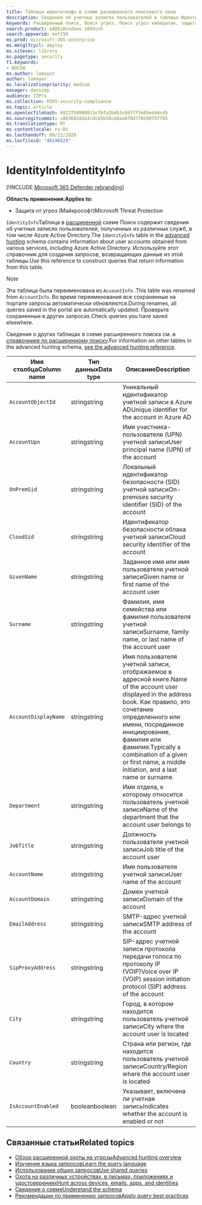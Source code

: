 ```yaml
---
title: Таблица идентитинфо в схеме расширенного поискового окна
description: Сведения об учетных записях пользователей в таблице Идентитинфо расширенной схемы подсистемы Поиск
keywords: Расширенный поиск, Поиск угроз, Поиск угроз кибератак, защита от угроз Майкрософт, Microsoft 365, MTP, m365, поиск, запрос, телеметрии, Справка по схеме, Кусто, таблица, столбец, тип данных, описание, Аккаунтинфо, Идентитинфо, учетная запись
search.product: eADQiWindows 10XVcnh
search.appverid: met150
ms.prod: microsoft-365-enterprise
ms.mktglfcycl: deploy
ms.sitesec: library
ms.pagetype: security
f1.keywords:
- NOCSH
ms.author: lomayor
author: lomayor
ms.localizationpriority: medium
manager: dansimp
audience: ITPro
ms.collection: M365-security-compliance
ms.topic: article
ms.openlocfilehash: 6922f50906013cfbfa3bd63c69fff3e89ed46cd5
ms.sourcegitcommit: c083602dda3cdcb5b58cb8aa070d77019075f765
ms.translationtype: MT
ms.contentlocale: ru-RU
ms.lasthandoff: 09/22/2020
ms.locfileid: "48196829"
---
```

# <a name="identityinfo"></a><span data-ttu-id="568c2-104">IdentityInfo</span><span class="sxs-lookup"><span data-stu-id="568c2-104">IdentityInfo</span></span>

[!INCLUDE [Microsoft 365 Defender rebranding](../includes/microsoft-defender.md)]


<span data-ttu-id="568c2-105">**Область применения:**</span><span class="sxs-lookup"><span data-stu-id="568c2-105">**Applies to:**</span></span>
- <span data-ttu-id="568c2-106">Защита от угроз (Майкрософт)</span><span class="sxs-lookup"><span data-stu-id="568c2-106">Microsoft Threat Protection</span></span>

<span data-ttu-id="568c2-107">`IdentityInfo`Таблица в [расширенной](advanced-hunting-overview.md) схеме Поиск содержит сведения об учетных записях пользователей, полученных из различных служб, в том числе Azure Active Directory.</span><span class="sxs-lookup"><span data-stu-id="568c2-107">The `IdentityInfo` table in the [advanced hunting](advanced-hunting-overview.md) schema contains information about user accounts obtained from various services, including Azure Active Directory.</span></span> <span data-ttu-id="568c2-108">Используйте этот справочник для создания запросов, возвращающих данные из этой таблицы.</span><span class="sxs-lookup"><span data-stu-id="568c2-108">Use this reference to construct queries that return information from this table.</span></span>

>[!NOTE]
><span data-ttu-id="568c2-109">Эта таблица была переименована из `AccountInfo` .</span><span class="sxs-lookup"><span data-stu-id="568c2-109">This table was renamed from `AccountInfo`.</span></span> <span data-ttu-id="568c2-110">Во время переименования все сохраненные на портале запросы автоматически обновляются.</span><span class="sxs-lookup"><span data-stu-id="568c2-110">During renames, all queries saved in the portal are automatically updated.</span></span> <span data-ttu-id="568c2-111">Проверьте сохраненные в других запросах.</span><span class="sxs-lookup"><span data-stu-id="568c2-111">Check queries you have saved elsewhere.</span></span>

<span data-ttu-id="568c2-112">Сведения о других таблицах в схеме расширенного поиска см. в [справочнике по расширенному поиску](advanced-hunting-schema-tables.md).</span><span class="sxs-lookup"><span data-stu-id="568c2-112">For information on other tables in the advanced hunting schema, [see the advanced hunting reference](advanced-hunting-schema-tables.md).</span></span>

| <span data-ttu-id="568c2-113">Имя столбца</span><span class="sxs-lookup"><span data-stu-id="568c2-113">Column name</span></span> | <span data-ttu-id="568c2-114">Тип данных</span><span class="sxs-lookup"><span data-stu-id="568c2-114">Data type</span></span> | <span data-ttu-id="568c2-115">Описание</span><span class="sxs-lookup"><span data-stu-id="568c2-115">Description</span></span> |
|-------------|-----------|-------------|
| `AccountObjectId` | <span data-ttu-id="568c2-116">string</span><span class="sxs-lookup"><span data-stu-id="568c2-116">string</span></span> | <span data-ttu-id="568c2-117">Уникальный идентификатор учетной записи в Azure AD</span><span class="sxs-lookup"><span data-stu-id="568c2-117">Unique identifier for the account in Azure AD</span></span> |
| `AccountUpn` | <span data-ttu-id="568c2-118">string</span><span class="sxs-lookup"><span data-stu-id="568c2-118">string</span></span> | <span data-ttu-id="568c2-119">Имя участника-пользователя (UPN) учетной записи</span><span class="sxs-lookup"><span data-stu-id="568c2-119">User principal name (UPN) of the account</span></span> |
| `OnPremSid` | <span data-ttu-id="568c2-120">string</span><span class="sxs-lookup"><span data-stu-id="568c2-120">string</span></span> | <span data-ttu-id="568c2-121">Локальный идентификатор безопасности (SID) учетной записи</span><span class="sxs-lookup"><span data-stu-id="568c2-121">On-premises security identifier (SID) of the account</span></span> |
| `CloudSid` | <span data-ttu-id="568c2-122">string</span><span class="sxs-lookup"><span data-stu-id="568c2-122">string</span></span> | <span data-ttu-id="568c2-123">Идентификатор безопасности облака учетной записи</span><span class="sxs-lookup"><span data-stu-id="568c2-123">Cloud security identifier of the account</span></span> |
| `GivenName` | <span data-ttu-id="568c2-124">string</span><span class="sxs-lookup"><span data-stu-id="568c2-124">string</span></span> | <span data-ttu-id="568c2-125">Заданное имя или имя пользователя учетной записи</span><span class="sxs-lookup"><span data-stu-id="568c2-125">Given name or first name of the account user</span></span> |
| `Surname` | <span data-ttu-id="568c2-126">string</span><span class="sxs-lookup"><span data-stu-id="568c2-126">string</span></span> | <span data-ttu-id="568c2-127">Фамилия, имя семейства или фамилия пользователя учетной записи</span><span class="sxs-lookup"><span data-stu-id="568c2-127">Surname, family name, or last name of the account user</span></span> |
| `AccountDisplayName` | <span data-ttu-id="568c2-128">string</span><span class="sxs-lookup"><span data-stu-id="568c2-128">string</span></span> | <span data-ttu-id="568c2-129">Имя пользователя учетной записи, отображаемое в адресной книге.</span><span class="sxs-lookup"><span data-stu-id="568c2-129">Name of the account user displayed in the address book.</span></span> <span data-ttu-id="568c2-130">Как правило, это сочетание определенного или имени, посрединное инициирование, фамилия или фамилия.</span><span class="sxs-lookup"><span data-stu-id="568c2-130">Typically a combination of a given or first name, a middle initiation, and a last name or surname.</span></span> |
| `Department` | <span data-ttu-id="568c2-131">string</span><span class="sxs-lookup"><span data-stu-id="568c2-131">string</span></span> | <span data-ttu-id="568c2-132">Имя отдела, к которому относится пользователь учетной записи</span><span class="sxs-lookup"><span data-stu-id="568c2-132">Name of the department that the account user belongs to</span></span> |
| `JobTitle` | <span data-ttu-id="568c2-133">string</span><span class="sxs-lookup"><span data-stu-id="568c2-133">string</span></span> | <span data-ttu-id="568c2-134">Должность пользователя учетной записи</span><span class="sxs-lookup"><span data-stu-id="568c2-134">Job title of the account user</span></span> |
| `AccountName` | <span data-ttu-id="568c2-135">string</span><span class="sxs-lookup"><span data-stu-id="568c2-135">string</span></span> | <span data-ttu-id="568c2-136">Имя пользователя учетной записи</span><span class="sxs-lookup"><span data-stu-id="568c2-136">User name of the account</span></span> |
| `AccountDomain` | <span data-ttu-id="568c2-137">string</span><span class="sxs-lookup"><span data-stu-id="568c2-137">string</span></span> | <span data-ttu-id="568c2-138">Домен учетной записи</span><span class="sxs-lookup"><span data-stu-id="568c2-138">Domain of the account</span></span> |
| `EmailAddress` | <span data-ttu-id="568c2-139">string</span><span class="sxs-lookup"><span data-stu-id="568c2-139">string</span></span> | <span data-ttu-id="568c2-140">SMTP-адрес учетной записи</span><span class="sxs-lookup"><span data-stu-id="568c2-140">SMTP address of the account</span></span> |
| `SipProxyAddress` | <span data-ttu-id="568c2-141">string</span><span class="sxs-lookup"><span data-stu-id="568c2-141">string</span></span> | <span data-ttu-id="568c2-142">SIP-адрес учетной записи протокола передачи голоса по протоколу IP (VOIP)</span><span class="sxs-lookup"><span data-stu-id="568c2-142">Voice over IP (VOIP) session initiation protocol (SIP) address of the account</span></span> |
| `City` | <span data-ttu-id="568c2-143">string</span><span class="sxs-lookup"><span data-stu-id="568c2-143">string</span></span> | <span data-ttu-id="568c2-144">Город, в котором находится пользователь учетной записи</span><span class="sxs-lookup"><span data-stu-id="568c2-144">City where the account user is located</span></span> |
| `Country` | <span data-ttu-id="568c2-145">string</span><span class="sxs-lookup"><span data-stu-id="568c2-145">string</span></span> | <span data-ttu-id="568c2-146">Страна или регион, где находится пользователь учетной записи</span><span class="sxs-lookup"><span data-stu-id="568c2-146">Country/Region where the account user is located</span></span> |
| `IsAccountEnabled` | <span data-ttu-id="568c2-147">boolean</span><span class="sxs-lookup"><span data-stu-id="568c2-147">boolean</span></span> | <span data-ttu-id="568c2-148">Указывает, включена ли учетная запись</span><span class="sxs-lookup"><span data-stu-id="568c2-148">Indicates whether the account is enabled or not</span></span> |

## <a name="related-topics"></a><span data-ttu-id="568c2-149">Связанные статьи</span><span class="sxs-lookup"><span data-stu-id="568c2-149">Related topics</span></span>
- [<span data-ttu-id="568c2-150">Обзор расширенной охоты на угрозы</span><span class="sxs-lookup"><span data-stu-id="568c2-150">Advanced hunting overview</span></span>](advanced-hunting-overview.md)
- [<span data-ttu-id="568c2-151">Изучение языка запросов</span><span class="sxs-lookup"><span data-stu-id="568c2-151">Learn the query language</span></span>](advanced-hunting-query-language.md)
- [<span data-ttu-id="568c2-152">Использование общих запросов</span><span class="sxs-lookup"><span data-stu-id="568c2-152">Use shared queries</span></span>](advanced-hunting-shared-queries.md)
- [<span data-ttu-id="568c2-153">Охота на различных устройствах, в письмах, приложениях и удостоверениях</span><span class="sxs-lookup"><span data-stu-id="568c2-153">Hunt across devices, emails, apps, and identities</span></span>](advanced-hunting-query-emails-devices.md)
- [<span data-ttu-id="568c2-154">Сведения о схеме</span><span class="sxs-lookup"><span data-stu-id="568c2-154">Understand the schema</span></span>](advanced-hunting-schema-tables.md)
- [<span data-ttu-id="568c2-155">Рекомендации по применению запросов</span><span class="sxs-lookup"><span data-stu-id="568c2-155">Apply query best practices</span></span>](advanced-hunting-best-practices.md)
